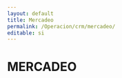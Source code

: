 ```yaml
---
layout: default
title: Mercadeo
permalink: /Operacion/crm/mercadeo/
editable: si
---
```


# MERCADEO

